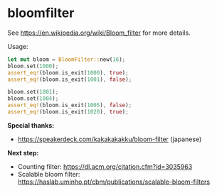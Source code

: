 # bloomfilter

See https://en.wikipedia.org/wiki/Bloom_filter for more details.

Usage:

```rust
let mut bloom = BloomFilter::new(16);
bloom.set(1000);
assert_eq!(bloom.is_exit(1000), true);
assert_eq!(bloom.is_exit(1001), false);

bloom.set(1001);
bloom.set(1004);
assert_eq!(bloom.is_exit(1005), false);
assert_eq!(bloom.is_exit(1020), true);
```

**Special thanks:**

* https://speakerdeck.com/kakakakakku/bloom-filter (japanese)

**Next step:**

* Counting filter: https://dl.acm.org/citation.cfm?id=3035963
* Scalable bloom filter: https://haslab.uminho.pt/cbm/publications/scalable-bloom-filters

